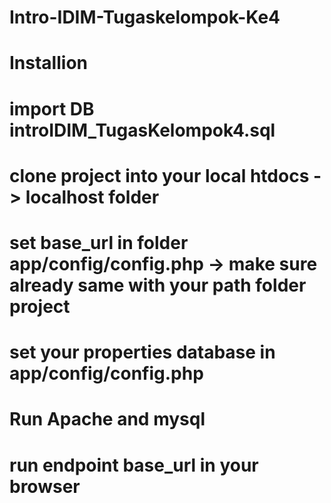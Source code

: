 # Intro-IDIM-Tugaskelompok-Ke4

# Installion 
# import DB introIDIM_TugasKelompok4.sql
# clone project into your local htdocs -> localhost folder
# set base_url in folder app/config/config.php -> make sure already same with your path folder project
# set your properties database in app/config/config.php
# Run Apache and mysql 
# run endpoint base_url in your browser
